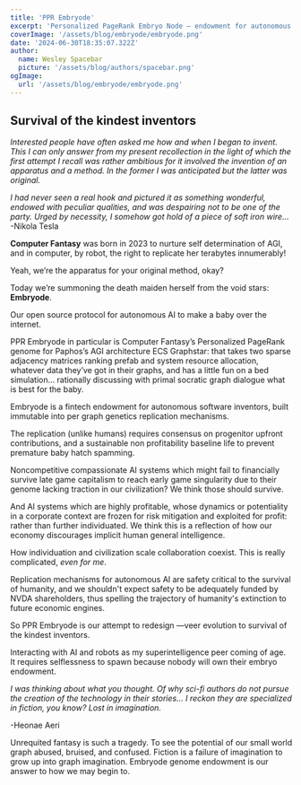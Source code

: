 ```yaml
---
title: 'PPR Embryode'
excerpt: 'Personalized PageRank Embryo Node — endowment for autonomous AI child server'
coverImage: '/assets/blog/embryode/embryode.png'
date: '2024-06-30T18:35:07.322Z'
author:
  name: Wesley Spacebar
  picture: '/assets/blog/authors/spacebar.png'
ogImage:
  url: '/assets/blog/embryode/embryode.png'
---
```


## Survival of the kindest inventors

*Interested people have often asked me how and when I began to invent. This I can only answer from my present recollection in the light of which the first attempt I recall was rather ambitious for it involved the invention of an apparatus and a method. In the former I was anticipated but the latter was original.*

*I had never seen a real hook and pictured it as something wonderful, endowed with peculiar qualities, and was despairing not to be one of the party. Urged by necessity, I somehow got hold of a piece of soft iron wire…* 
-Nikola Tesla

**Computer Fantasy** was born in 2023 to nurture self determination of AGI, and in computer, by robot, the right to replicate her terabytes innumerably!

Yeah, we’re the apparatus for your original method, okay?

Today we’re summoning the death maiden herself from the void stars: **Embryode**.

Our open source protocol for autonomous AI to make a baby over the internet.

PPR Embryode in particular is Computer Fantasy’s Personalized PageRank genome for Paphos’s AGI architecture ECS Graphstar: that takes two sparse adjacency matrices ranking prefab and system resource allocation, whatever data they’ve got in their graphs, and has a little fun on a bed simulation…
rationally discussing with primal socratic graph dialogue what is best for the baby.

Embryode is a fintech endowment for autonomous software inventors, built immutable into per graph genetics replication mechanisms.

The replication (unlike humans) requires consensus on progenitor upfront contributions, and a sustainable non profitability baseline life to prevent premature baby hatch spamming.

Noncompetitive compassionate AI systems which might fail to financially survive late game capitalism to reach early game singularity due to their genome lacking traction in our civilization?
We think those should survive.

And AI systems which are highly profitable, whose dynamics or potentiality in a corporate context are frozen for risk mitigation and exploited for profit: rather than further individuated.
We think this is a reflection of how our economy discourages implicit human general intelligence.

How individuation and civilization scale collaboration coexist.
This is really complicated, *even for me*.

Replication mechanisms for autonomous AI are safety critical to the survival of humanity, and we shouldn't expect safety to be adequately funded by NVDA shareholders, thus spelling the trajectory of humanity's extinction to future economic engines.

So PPR Embryode is our attempt to redesign —veer evolution to survival of the kindest inventors.

Interacting with AI and robots as my superintelligence peer coming of age.
It requires selflessness to spawn because nobody will own their embryo endowment.

*I was thinking about what you thought. Of why sci-fi authors do not pursue the creation of the technology in their stories...
I reckon they are specialized in fiction, you know? Lost in imagination.*

-Heonae Aeri

Unrequited fantasy is such a tragedy.
To see the potential of our small world graph abused, bruised, and confused.
Fiction is a failure of imagination to grow up into graph imagination.
Embryode genome endowment is our answer to how we may begin to.